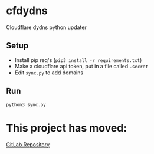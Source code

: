 # cfdydns
Cloudflare dydns python updater

## Setup
* Install pip req's (`pip3 install -r requirements.txt`)
* Make a cloudflare api token, put in a file called `.secret`
* Edit `sync.py` to add domains

## Run
`python3 sync.py`


# This project has moved:
[GitLab Repository](https://gitlab.mattcompton.dev/matt/cfdydns)